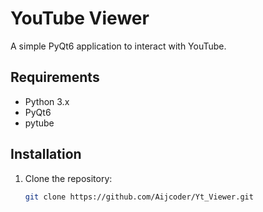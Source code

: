 # YouTube Viewer

A simple PyQt6 application to interact with YouTube.

## Requirements

- Python 3.x
- PyQt6
- pytube

## Installation

1. Clone the repository:

   ```bash
   git clone https://github.com/Aijcoder/Yt_Viewer.git
